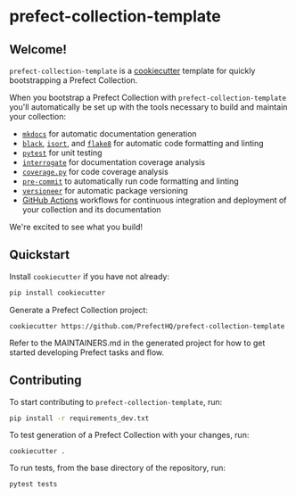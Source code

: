 # prefect-collection-template

## Welcome!

`prefect-collection-template` is a [cookiecutter](https://cookiecutter.readthedocs.io/en/1.7.2/) template for quickly bootstrapping a Prefect Collection.

When you bootstrap a Prefect Collection with `prefect-collection-template` you'll automatically be set up with the tools necessary to build and maintain your collection:

- [`mkdocs`](https://www.mkdocs.org/) for automatic documentation generation
- [`black`](https://github.com/psf/black), [`isort`](https://github.com/PyCQA/isort), and [`flake8`](https://flake8.pycqa.org/en/latest/) for automatic code formatting and linting
- [`pytest`](https://docs.pytest.org/en/7.1.x/) for unit testing
- [`interrogate`](https://interrogate.readthedocs.io/en/latest/) for documentation coverage analysis
- [`coverage.py`](https://coverage.readthedocs.io/en/6.3.2/) for code coverage analysis
- [`pre-commit`](https://pre-commit.com/) to automatically run code formatting and linting
- [`versioneer`](https://github.com/python-versioneer/python-versioneer) for automatic package versioning
- [GitHub Actions](https://docs.github.com/en/actions) workflows for continuous integration and deployment of your collection and its documentation

We're excited to see what you build!

## Quickstart

Install `cookiecutter` if you have not already:

```bash
pip install cookiecutter
```

Generate a Prefect Collection project:

```
cookiecutter https://github.com/PrefectHQ/prefect-collection-template
```

Refer to the MAINTAINERS.md in the generated project for how to get started developing Prefect tasks and flow.

## Contributing

To start contributing to `prefect-collection-template`, run:

```bash
pip install -r requirements_dev.txt
```

To test generation of a Prefect Collection with your changes, run:

```
cookiecutter .
```

To run tests, from the base directory of the repository, run:

```bash
pytest tests
```

